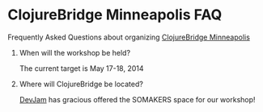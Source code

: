 # ClojureBridge Minneapolis FAQ

Frequently Asked Questions about organizing [ClojureBridge Minneapolis](README.md)

1. When will the workshop be held?

   The current target is May 17-18, 2014

2. Where will ClojureBridge be located?

   [DevJam](http://devjam.com/) has gracious offered the SOMAKERS space for our workshop!
